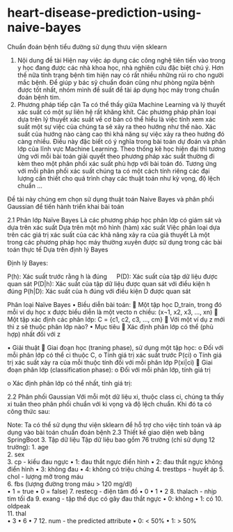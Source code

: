# heart-disease-prediction-using-naive-bayes
Chuẩn đoán bệnh tiểu đường sử dụng thưu viện sklearn

1.	Nội dung đề tài
Hiện nay việc áp dụng các công nghệ tiên tiến vào trong y học đang được các nhà khoa học, nhà nghiên cứu đặc biệt chú ý. Hơn thế nữa tính trạng bệnh tim hiện nay có rất nhiều những rủi ro cho người mắc bệnh. Để giúp y bác sỹ chuẩn đoán cũng như phòng ngừa bệnh được tốt nhất, nhóm mình đề suất đề tài áp dụng học máy trong chuẩn đoán bệnh tim.
2.	Phương pháp tiếp cận
Ta có thể thấy giữa Machine Learning và lý thuyết xác suất có một sự liên hệ rất khăng khít. Các phương pháp phân loại dựa trên lý thuyết xác suất về cơ bản có thể hiểu là việc tính xem xác suất một sự việc của chúng ta sẽ xảy ra theo hướng như thế nào. Xác suất của hướng nào càng cao thì khả năng sự việc xảy ra theo hướng đó càng nhiều. Điều này đặc biết có ý nghĩa trong bài toán dự đoán và phân lớp của lĩnh vực Machine Learning. Theo thống kê học hiện đại thì tương ứng với mỗi bài toán giải quyết theo phương pháp xác suất thường đi kèm theo một phân phối xác suất phù hợp với bài toán đó. Tương ứng với mỗi phân phối xác suất chúng ta có một cách tính riêng các đại lượng cần thiết cho quá trình chạy các thuật toán như kỳ vọng, độ lệch chuẩn ... 

Đề tài này chúng em chọn sử dụng thuật toán Naive Bayes và phân phối Gaussian để tiến hành triển khai bài toán

2.1	Phân lớp Naïve Bayes
Là các phương pháp học phân lớp có giám sát và dựa trên xác suất
Dựa trên một mô hình (hàm) xác suất
Việc phân loại dựa trên các giá trị xác suất của các khả năng xảy ra của giả thuyết
Là một trong các phương pháp học máy thường xuyên được sử dụng trong các bài toán thực tế 
Dựa trên định lý Bayes

Định lý Bayes:

 
P(h): Xác suất trước rằng h là đúng
 
P(D): Xác suất của tập dữ liệu được quan sát
P(D|h): Xác suất của tập dữ liệu được quan sát với điều kiện h đúng
P(h|D): Xác suất của h đúng với điều kiện D được quan sát

Phân loại Naïve Bayes
•	Biều diễn bài toán:
	Một tập học D_train, trong đó mỗi ví dụ học x được biểu diễn là một vecto n chiều: (x¬1, x2, x3, …, xn) 
	Một tập xác định các phân lớp: C = {c1, c2, c3, …, cm}
	Với một ví dụ z mới thì z sẽ thuộc phân lớp nào?
•	Mục tiêu
	Xác định phân lớp có thể (phù hợp) nhất đối với z
 
•	Giải thuật
	Giai đoạn học (traning phase), sử dụng một tập học:
o	Đối với mỗi phân lớp có thể ci thuộc C,
o	Tính giá trị xác suất trước P(ci)
o	Tính giá trị xác suất xảy ra của mỗi thuộc tính đối với mỗi phân lớp P(xi|ci)
	Giai đoạn phân lớp (classification phase):
o	Đối với mỗi phân lớp, tính giá trị
 
o	Xác định phân lớp có thể nhất, tính giá trị: 
 
2.2	Phân phối Gaussian
Với mỗi một dữ liệu xi, thuộc class ci, chúng ta thấy xi tuân theo phân phối chuẩn với kì vọng và độ lệch chuẩn. Khi đó ta có công thức sau:
 
Note: Ta có thể sử dụng thư viện sklearn để hỗ trợ cho việc tính toán và áp dụng vào bài toán chuẩn đoán bệnh
2.3	Thiết kế giao diện web bằng SpringBoot
3.	Tập dữ liệu
 Tập dữ liệu bao gồm 76 trường (chỉ sử dụng 12 trường):
      1. age       
      2. sex      
      3. cp - kiểu đau ngực 
•	1: đau thắt ngực điển hình
•	2: đau thắt ngực không điển hình
•	3: không đau
•	4: không có triệu chứng
      4. trestbps - huyết áp
      5. chol - lượng mỡ trong máu  
      6. fbs (lượng đường trong máu > 120 mg/dl)  
•	1 = true
•	0 = false)
      7. restecg - điện tâm đồ
•	0
•	1 
•	2
      8. thalach - nhịp tim tối đa
      9. exang - tập thể dục có gây đau thắt ngực
•	0: không
•	1: có
      10. oldpeak   
      11. thal      
•	3
•	6
•	7
      12. num - the predicted attribute
•	0: < 50%
•	1: > 50%
      

